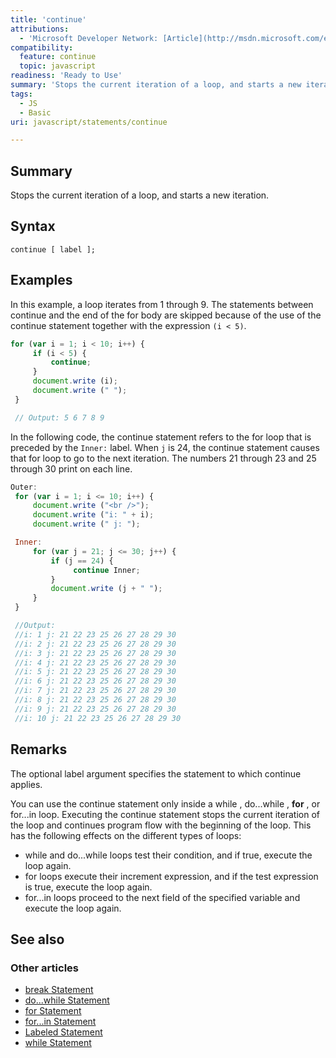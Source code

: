 ```yaml
---
title: 'continue'
attributions:
  - 'Microsoft Developer Network: [Article](http://msdn.microsoft.com/en-us/library/ie/8de3fkc8(v=vs.94).aspx)'
compatibility:
  feature: continue
  topic: javascript
readiness: 'Ready to Use'
summary: 'Stops the current iteration of a loop, and starts a new iteration.'
tags:
  - JS
  - Basic
uri: javascript/statements/continue

---
```

## Summary

Stops the current iteration of a loop, and starts a new iteration.

## Syntax

    continue [ label ];

## Examples

In this example, a loop iterates from 1 through 9. The statements between continue and the end of the for body are skipped because of the use of the continue statement together with the expression `(i < 5)`.

``` js
for (var i = 1; i < 10; i++) {
     if (i < 5) {
         continue;
     }
     document.write (i);
     document.write (" ");
 }

 // Output: 5 6 7 8 9
```

In the following code, the continue statement refers to the for loop that is preceded by the `Inner:` label. When `j` is 24, the continue statement causes that for loop to go to the next iteration. The numbers 21 through 23 and 25 through 30 print on each line.

``` js
Outer:
 for (var i = 1; i <= 10; i++) {
     document.write ("<br />");
     document.write ("i: " + i);
     document.write (" j: ");

 Inner:
     for (var j = 21; j <= 30; j++) {
         if (j == 24) {
              continue Inner;
         }
         document.write (j + " ");
     }
 }

 //Output:
 //i: 1 j: 21 22 23 25 26 27 28 29 30
 //i: 2 j: 21 22 23 25 26 27 28 29 30
 //i: 3 j: 21 22 23 25 26 27 28 29 30
 //i: 4 j: 21 22 23 25 26 27 28 29 30
 //i: 5 j: 21 22 23 25 26 27 28 29 30
 //i: 6 j: 21 22 23 25 26 27 28 29 30
 //i: 7 j: 21 22 23 25 26 27 28 29 30
 //i: 8 j: 21 22 23 25 26 27 28 29 30
 //i: 9 j: 21 22 23 25 26 27 28 29 30
 //i: 10 j: 21 22 23 25 26 27 28 29 30
```

## Remarks

The optional label argument specifies the statement to which continue applies.

You can use the continue statement only inside a while , do...while , **for** , or for...in loop. Executing the continue statement stops the current iteration of the loop and continues program flow with the beginning of the loop. This has the following effects on the different types of loops:

-   while and do...while loops test their condition, and if true, execute the loop again.
-   for loops execute their increment expression, and if the test expression is true, execute the loop again.
-   for...in loops proceed to the next field of the specified variable and execute the loop again.

## See also

### Other articles

-   [break Statement](/javascript/statements/break)
-   [do...while Statement](/javascript/statements/do_while)
-   [for Statement](/javascript/statements/for)
-   [for...in Statement](/javascript/statements/for_in)
-   [Labeled Statement](/javascript/statements/Labeled)
-   [while Statement](/javascript/statements/while)


